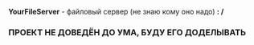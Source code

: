 **YourFileServer** - файловый сервер (не знаю кому оно надо) **: /**

### ПРОЕКТ НЕ ДОВЕДЁН ДО УМА, БУДУ ЕГО ДОДЕЛЫВАТЬ